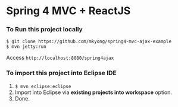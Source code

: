 Spring 4 MVC + ReactJS
===============================

### To Run this project locally
```shell
$ git clone https://github.com/mkyong/spring4-mvc-ajax-example
$ mvn jetty:run
```
Access ```http://localhost:8080/spring4ajax```

### To import this project into Eclipse IDE
1. ```$ mvn eclipse:eclipse```
2. Import into Eclipse via **existing projects into workspace** option.
3. Done.
